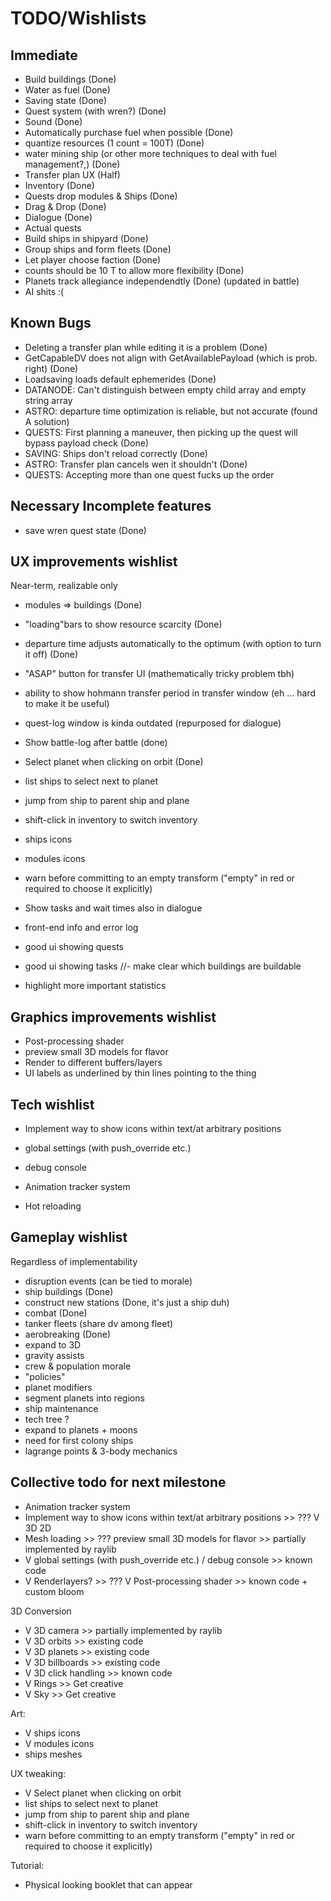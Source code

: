 # TODO/Wishlists

## Immediate
- Build buildings (Done)
- Water as fuel (Done)
- Saving state  (Done)
- Quest system (with wren?) (Done)
- Sound (Done)
- Automatically purchase fuel when possible (Done)
- quantize resources (1 count = 100T) (Done)
- water mining ship (or other more techniques to deal with fuel management?,) (Done)
- Transfer plan UX (Half)
- Inventory (Done)
- Quests drop modules & Ships (Done)
- Drag & Drop (Done)
- Dialogue (Done)
- Actual quests
- Build ships in shipyard (Done)
- Group ships and form fleets (Done)
- Let player choose faction (Done)
- counts should be 10 T to allow more flexibility (Done)
- Planets track allegiance independendtly (Done) (updated in battle)
- AI shits :(

## Known Bugs
- Deleting a transfer plan while editing it is a problem  (Done)
- GetCapableDV does not align with GetAvailablePayload (which is prob. right)  (Done)
- Loadsaving loads default ephemerides (Done)
- DATANODE: Can't distinguish between empty child array and empty string array
- ASTRO: departure time optimization is reliable, but not accurate (found A solution)
- QUESTS: First planning a maneuver, then picking up the quest will bypass payload check (Done)
- SAVING: Ships don't reload correctly (Done)
- ASTRO: Transfer plan cancels wen it shouldn't (Done)
- QUESTS: Accepting more than one quest fucks up the order

## Necessary Incomplete features
- save wren quest state (Done)

## UX improvements wishlist
Near-term, realizable only
- modules => buildings (Done)
- "loading"bars to show resource scarcity (Done)
- departure time adjusts automatically to the optimum (with option to turn it off) (Done)
- "ASAP" button for transfer UI (mathematically tricky problem tbh)
- ability to show hohmann transfer period in transfer window (eh ... hard to make it be useful)
- quest-log window is kinda outdated (repurposed for dialogue)
- Show battle-log after battle (done)

- Select planet when clicking on orbit (Done)
- list ships to select next to planet
- jump from ship to parent ship and plane
- shift-click in inventory to switch inventory
- ships icons
- modules icons
- warn before committing to an empty transform ("empty" in red or required to choose it explicitly)

- Show tasks and wait times also in dialogue
- front-end info and error log
- good ui showing quests
- good ui showing tasks
//- make clear which buildings are buildable
- highlight more important statistics

## Graphics improvements wishlist
- Post-processing shader
- preview small 3D models for flavor
- Render to different buffers/layers
- UI labels as underlined by thin lines pointing to the thing

## Tech wishlist
- Implement way to show icons within text/at arbitrary positions
- global settings (with push_override etc.)
- debug console
- Animation tracker system

- Hot reloading

## Gameplay wishlist
Regardless of implementability
- disruption events (can be tied to morale)
- ship buildings (Done)
- construct new stations (Done, it's just a ship duh)
- combat (Done)
- tanker fleets (share dv among fleet)
- aerobreaking (Done)
- expand to 3D
- gravity assists
- crew & population morale
- "policies"
- planet modifiers
- segment planets into regions
- ship maintenance
- tech tree ?
- expand to planets + moons
- need for first colony ships
- lagrange points & 3-body mechanics


## Collective todo for next milestone
- Animation tracker system
- Implement way to show icons within text/at arbitrary positions  >> ???
    V 3D
      2D
- Mesh loading  >> ???
    preview small 3D models for flavor >> partially implemented by raylib
- V global settings (with push_override etc.) / debug console >> known code
- V Renderlayers?  >> ???
  V Post-processing shader  >> known code + custom bloom

3D Conversion
- V 3D camera  >> partially implemented by raylib
- V 3D orbits  >> existing code
- V 3D planets >> existing code
- V 3D billboards >> existing code
- V 3D click handling >> known code
- V Rings >> Get creative
- V Sky >> Get creative

Art:
- V ships icons
- V modules icons
-   ships meshes

UX tweaking:
- V Select planet when clicking on orbit
-   list ships to select next to planet
-   jump from ship to parent ship and plane
-   shift-click in inventory to switch inventory
-   warn before committing to an empty transform ("empty" in red or required to choose it explicitly)

Tutorial:
- Physical looking booklet that can appear
